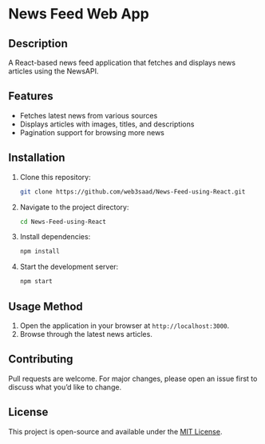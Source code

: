# News Feed Web App

## Description
A React-based news feed application that fetches and displays news articles using the NewsAPI.

## Features
- Fetches latest news from various sources
- Displays articles with images, titles, and descriptions
- Pagination support for browsing more news

## Installation
1. Clone this repository:
   ```sh
   git clone https://github.com/web3saad/News-Feed-using-React.git
   ```
2. Navigate to the project directory:
   ```sh
   cd News-Feed-using-React
   ```
3. Install dependencies:
   ```sh
   npm install
   ```
4. Start the development server:
   ```sh
   npm start
   ```

## Usage Method
1. Open the application in your browser at `http://localhost:3000`.
2. Browse through the latest news articles.

## Contributing
Pull requests are welcome. For major changes, please open an issue first to discuss what you’d like to change.

## License
This project is open-source and available under the [MIT License](LICENSE).
